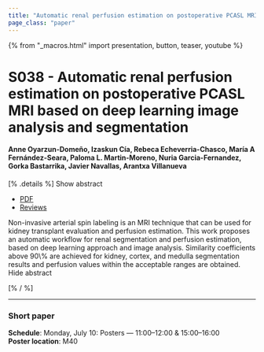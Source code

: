 ```yaml
---
title: "Automatic renal perfusion estimation on postoperative PCASL MRI based on deep learning image analysis and segmentation "
page_class: "paper"
---
```


{% from "_macros.html" import presentation, button, teaser, youtube %}

# S038 - Automatic renal perfusion estimation on postoperative PCASL MRI based on deep learning image analysis and segmentation 

#### Anne Oyarzun-Domeño, Izaskun Cía, Rebeca Echeverria-Chasco, María A Fernández-Seara, Paloma L. Martin-Moreno, Nuria Garcia-Fernandez, Gorka Bastarrika, Javier Navallas, Arantxa Villanueva


[% .details %]
<a class="toggle_visibility" data-selector=".abstract" data-level="3">Show abstract</a>
- <a href="https://openreview.net/pdf?id=Z376GMHarUB">PDF</a>
- <a href="https://openreview.net/forum?id=Z376GMHarUB">Reviews</a>

<p>
    <span class="abstract">
        Non-invasive arterial spin labeling is an MRI technique that can be used for kidney transplant evaluation and perfusion estimation. This work proposes an automatic workflow for renal segmentation and perfusion estimation, based on deep learning approach and image analysis. Similarity coefficients above 90\% are achieved for kidney, cortex, and medulla segmentation results and perfusion values within the acceptable ranges are obtained. 
        <br>
        <span class="actions"><a class="toggle_visibility" data-level="2">Hide abstract</a></span>
    </span>
</p>
[% / %]

---


### Short paper

**Schedule**: Monday, July 10: Posters — 11:00–12:00 & 15:00–16:00<br>
**Poster location**: M40

